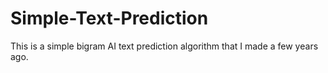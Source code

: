 # Simple-Text-Prediction
This is a simple bigram AI text prediction algorithm that I made a few years ago.
